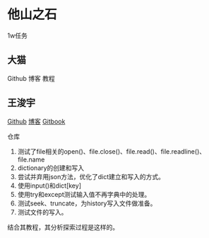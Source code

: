 # 他山之石

1w任务

## 大猫
Github
博客
教程
## 王浚宇
[Github](https://github.com/Wangjunyu/Py103/tree/master/Chap1)
[博客](http://blog.junyu.pro)
[Gitbook](https://www.gitbook.com/book/wangjunyu/personal_tutorial/details)

仓库

1. 测试了file相关的open()、file.close()、file.read()、file.readline()、file.name
2. dictionary的创建和写入
3. 尝试并弃用json方法，优化了dict建立和写入的方式。
4. 使用input()和dict[key]
5. 使用try和except测试输入值不再字典中的处理。
6. 测试seek、truncate，为history写入文件做准备。
7. 测试文件的写入。


结合其教程，其分析探索过程是这样的。




